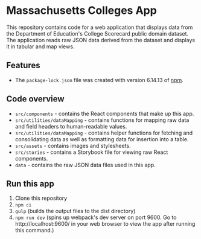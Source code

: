 # Massachusetts Colleges App

This repository contains code for a web application that displays data from the
Department of Education's College Scorecard public domain dataset.  The
application reads raw JSON data derived from the dataset and displays it in
tabular and map views.

## Features

- The `package-lock.json` file was created with version 6.14.13
of [npm](https://github.com/npm/cli).

## Code overview

- `src/components` - contains the React components that make up this app.
- `src/utilities/dataMapping` - contains functions for mapping raw data and
field headers to human-readable values.
- `src/utilities/dataMapping` - contains helper functions for fetching and
consolidating data as well as formatting data for insertion into a table.
- `src/assets` - contains images and stylesheets.
- `src/stories` - contains a Storybook file for viewing raw React components.
- `data` - contains the raw JSON data files used in this app.

## Run this app

1. Clone this repository
2. `npm ci`
3. `gulp` (builds the output files to the dist directory)
4. `npm run dev` (spins up webpack's dev server on port 9600.  Go to
http://localhost:9600/ in your web browser to view the app after running this
command.)


